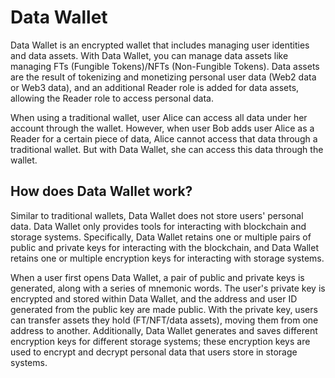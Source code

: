 # Data Wallet

Data Wallet is an encrypted wallet that includes managing user identities and data assets. With Data Wallet, you can manage data assets like managing FTs (Fungible Tokens)/NFTs (Non-Fungible Tokens). Data assets are the result of tokenizing and monetizing personal user data (Web2 data or Web3 data), and an additional Reader role is added for data assets, allowing the Reader role to access personal data.

When using a traditional wallet, user Alice can access all data under her account through the wallet. However, when user Bob adds user Alice as a Reader for a certain piece of data, Alice cannot access that data through a traditional wallet. But with Data Wallet, she can access this data through the wallet.

## How does Data Wallet work?

Similar to traditional wallets, Data Wallet does not store users' personal data. Data Wallet only provides tools for interacting with blockchain and storage systems. Specifically, Data Wallet retains one or multiple pairs of public and private keys for interacting with the blockchain, and Data Wallet retains one or multiple encryption keys for interacting with storage systems.

When a user first opens Data Wallet, a pair of public and private keys is generated, along with a series of mnemonic words. The user's private key is encrypted and stored within Data Wallet, and the address and user ID generated from the public key are made public. With the private key, users can transfer assets they hold (FT/NFT/data assets), moving them from one address to another. Additionally, Data Wallet generates and saves different encryption keys for different storage systems; these encryption keys are used to encrypt and decrypt personal data that users store in storage systems.